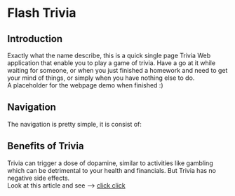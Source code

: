 # Flash Trivia

## Introduction
Exactly what the name describe, this is a quick single page Trivia
Web application that enable you to play a game of trivia. Have a go
at it while waiting for someone, or when you just finished a homework
and need to get your mind of things, or simply when you have nothing
else to do.
<br> A placeholder for the webpage demo when finished :)

## Navigation
The navigation is pretty simple, it is consist of:

## Benefits of Trivia
Trivia can trigger a dose of dopamine, similar to activities
like gambling which can be detrimental to your health and 
financials. But Trivia has no negative side effects.
<br>Look at this article and see -->
[click click](https://www.healthline.com/health-news/obscure-facts-is-good-for-mental-health#:~:text=Knowing%20Obscure%20Facts%20Is%20Good%20for%20Our%20Mental%20Health&text=Experts%20say%20playing%20trivia%20games,mental%20health%20benefits%20of%20trivia.)